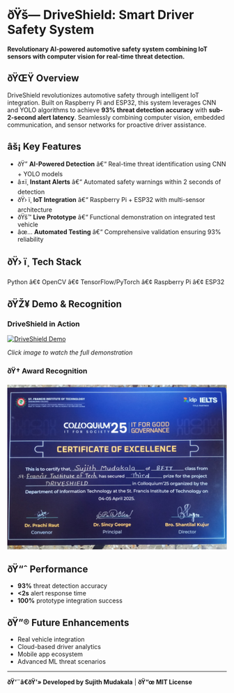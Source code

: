 ﻿# ðŸš— DriveShield: Smart Driver Safety System

**Revolutionary AI-powered automotive safety system combining IoT sensors with computer vision for real-time threat detection.**

## ðŸŒŸ Overview
DriveShield revolutionizes automotive safety through intelligent IoT integration. Built on Raspberry Pi and ESP32, this system leverages CNN and YOLO algorithms to achieve **93% threat detection accuracy** with **sub-2-second alert latency**. Seamlessly combining computer vision, embedded communication, and sensor networks for proactive driver assistance.

## âš¡ Key Features
- ðŸ” **AI-Powered Detection** â€“ Real-time threat identification using CNN + YOLO models
- â±ï¸ **Instant Alerts** â€“ Automated safety warnings within 2 seconds of detection
- ðŸ› ï¸ **IoT Integration** â€“ Raspberry Pi + ESP32 with multi-sensor architecture
- ðŸš™ **Live Prototype** â€“ Functional demonstration on integrated test vehicle
- âœ… **Automated Testing** â€“ Comprehensive validation ensuring 93% reliability

## ðŸ› ï¸ Tech Stack
Python â€¢ OpenCV â€¢ TensorFlow/PyTorch â€¢ Raspberry Pi â€¢ ESP32

## ðŸŽ¥ Demo & Recognition
### DriveShield in Action
[![DriveShield Demo](https://img.youtube.com/vi/gQ7gk4y4PeM/0.jpg)](https://youtu.be/gQ7gk4y4PeM)

*Click image to watch the full demonstration*

### ðŸ† Award Recognition
![3rd Prize Certificate](WhatsApp%20Image%202025-04-09%20at%202.52.47%20PM.jpeg)

## ðŸ“ˆ Performance
- **93%** threat detection accuracy
- **<2s** alert response time
- **100%** prototype integration success

## ðŸ”® Future Enhancements
- Real vehicle integration
- Cloud-based driver analytics
- Mobile app ecosystem
- Advanced ML threat scenarios

---

**ðŸ‘¨â€ðŸ’» Developed by Sujith Mudakala** | **ðŸ“œ MIT License**
